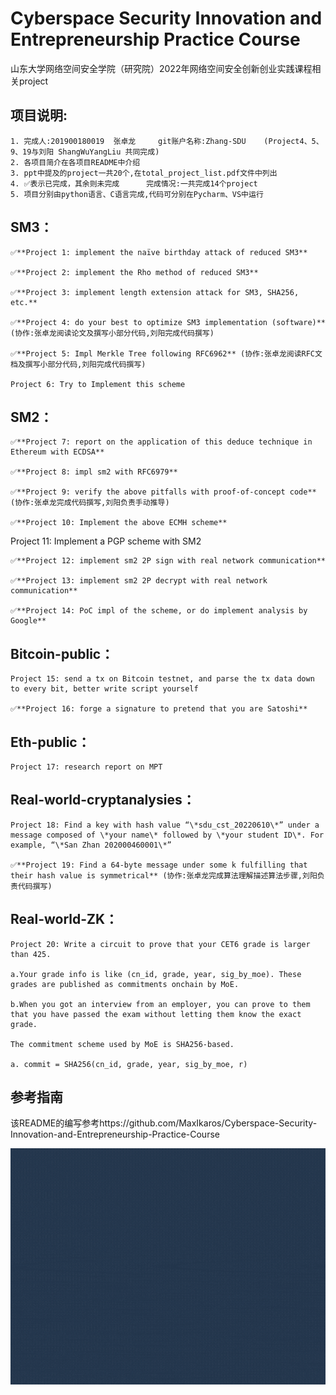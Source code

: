 # Cyberspace Security Innovation and Entrepreneurship Practice Course

山东大学网络空间安全学院（研究院）2022年网络空间安全创新创业实践课程相关project

## 项目说明:        
    1. 完成人:201900180019  张卓龙     git账户名称:Zhang-SDU    (Project4、5、9、19与刘阳 ShangWuYangLiu 共同完成)       
    2. 各项目简介在各项目README中介绍        
    3. ppt中提及的project一共20个,在total_project_list.pdf文件中列出       
    4. ✅表示已完成，其余则未完成      完成情况:一共完成14个project
    5. 项目分别由python语言、C语言完成,代码可分别在Pycharm、VS中运行           

## SM3：

    ✅**Project 1: implement the naïve birthday attack of reduced SM3**

    ✅**Project 2: implement the Rho method of reduced SM3**

    ✅**Project 3: implement length extension attack for SM3, SHA256, etc.**

    ✅**Project 4: do your best to optimize SM3 implementation (software)** (协作:张卓龙阅读论文及撰写小部分代码,刘阳完成代码撰写)                

    ✅**Project 5: Impl Merkle Tree following RFC6962** (协作:张卓龙阅读RFC文档及撰写小部分代码,刘阳完成代码撰写)                  

    Project 6: Try to Implement this scheme

## SM2：

    ✅**Project 7: report on the application of this deduce technique in Ethereum with ECDSA**

    ✅**Project 8: impl sm2 with RFC6979**

    ✅**Project 9: verify the above pitfalls with proof-of-concept code** (协作:张卓龙完成代码撰写,刘阳负责手动推导)

    ✅**Project 10: Implement the above ECMH scheme**

Project 11: Implement a PGP scheme with SM2

    ✅**Project 12: implement sm2 2P sign with real network communication**   

    ✅**Project 13: implement sm2 2P decrypt with real network communication**

    ✅**Project 14: PoC impl of the scheme, or do implement analysis by Google**




## Bitcoin-public：

    Project 15: send a tx on Bitcoin testnet, and parse the tx data down to every bit, better write script yourself

    ✅**Project 16: forge a signature to pretend that you are Satoshi**

## Eth-public：

    Project 17: research report on MPT

## Real-world-cryptanalysies：

    Project 18: Find a key with hash value “\*sdu_cst_20220610\*” under a message composed of \*your name\* followed by \*your student ID\*. For example, “\*San Zhan 202000460001\*”

    ✅**Project 19: Find a 64-byte message under some k fulfilling that their hash value is symmetrical** (协作:张卓龙完成算法理解描述算法步骤,刘阳负责代码撰写)


## Real-world-ZK：

    Project 20: Write a circuit to prove that your CET6 grade is larger than 425. 

    a.Your grade info is like (cn_id, grade, year, sig_by_moe). These grades are published as commitments onchain by MoE. 

    b.When you got an interview from an employer, you can prove to them that you have passed the exam without letting them know the exact grade. 

    The commitment scheme used by MoE is SHA256-based. 

    a. commit = SHA256(cn_id, grade, year, sig_by_moe, r)    

## 参考指南 
该README的编写参考https://github.com/MaxIkaros/Cyberspace-Security-Innovation-and-Entrepreneurship-Practice-Course

![img](https://github.com/Zhang-SDU/cst-project/blob/main/readme.gif)
